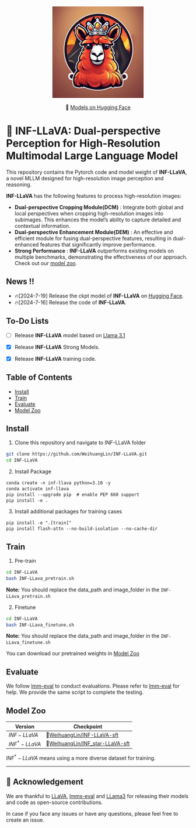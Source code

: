 <p align="center">
    <img src="./images/INF-LLaVA.png" width="250" style="margin-bottom: 0.2;"/>
<p>

<p align="center">
        🤗 <a href="https://huggingface.co/WeihuangLin"> Models on Hugging Face</a>
<br>

# 🌋 INF-LLaVA: Dual-perspective Perception for High-Resolution Multimodal Large Language Model
This repository contains the Pytorch code and model weight of **INF-LLaVA**, a novel MLLM designed for high-resolution image perception and reasoning.

**INF-LLaVA** has the following features to process high-resolution images:
-  **Dual-perspective Cropping Module(DCM)** : Integrate both global and local perspectives when cropping high-resolution images into subimages. This enhances the model’s ability to capture detailed and contextual information.
-  **Dual-perspective Enhancement Module(DEM)** : An effective and efficient module for fusing dual-perspective features, resulting in dual-enhanced
features that significantly improve performance.
- **Strong Performance** : **INF-LLaVA** outperforms existing models on multiple benchmarks, demonstrating the effectiveness of our approach. Check out our [model zoo](#model-zoo).

## News !!
- 🔥[2024-7-19] Release the ckpt model of **INF-LLaVA** on [Hugging Face](https://huggingface.co/collections/WeihuangLin/inf-llava-669be442004e418e71fea201).
- 🔥[2024-7-16] Release the code of **INF-LLaVA**.

## To-Do Lists 

- [ ] Release **INF-LLaVA** model based on [Llama 3.1](https://huggingface.co/meta-llama/Meta-Llama-3.1-8B-Instruct) 
- [x] Release **INF-LLaVA** Strong Models. 
- [x] Release **INF-LLaVA** training code. 


## Table of Contents

- [Install](#install)
- [Train](#train)
- [Evaluate](#evaluate)
- [Model Zoo](#model-zoo)

## Install
1. Clone this repository and navigate to INF-LLaVA folder
```bash
git clone https://github.com/WeihuangLin/INF-LLaVA.git
cd INF-LLaVA
```
2. Install Package
```Shell
conda create -n inf-llava python=3.10 -y
conda activate inf-llava
pip install --upgrade pip  # enable PEP 660 support
pip install -e .
```
3. Install additional packages for training cases
```
pip install -e ".[train]"
pip install flash-attn --no-build-isolation --no-cache-dir
```

## Train

1. Pre-train
```bash
cd INF-LLaVA
bash INF-LLava_pretrain.sh
```
**Note:** You should replace the data_path and image_folder in the `INF-LLava_pretrain.sh`

2. Finetune
```bash
cd INF-LLaVA
bash INF-LLava_finetune.sh
```
**Note:** You should replace the data_path and image_folder in the `INF-LLava_finetune.sh`

You can download our pretrained weights in [Model Zoo](#model-zoo) 

## Evaluate

We follow [lmm-eval](https://github.com/EvolvingLMMs-Lab/lmms-eval/) to conduct evaluations. Please refer to [lmm-eval](https://github.com/EvolvingLMMs-Lab/lmms-eval/) for help. We provide the same script to complete the testing.


## Model Zoo

| Version |  Checkpoint |
|----------|----------|
| $INF-LLaVA$ | 🤗[WeihuangLin/INF-LLaVA-sft](https://huggingface.co/WeihuangLin/INF-LLaVA-sft/)
| $INF^*-LLaVA$ |  🤗[WeihuangLin/INF_star-LLaVA-sft](https://huggingface.co/WeihuangLin/INF_star-LLaVA-sft/)

$INF^*-LLaVA$ means using a more diverse dataset for training.

--- 
## 🙏 Acknowledgement
We are thankful to [LLaVA](https://github.com/haotian-liu/LLaVA), [lmms-eval](https://github.com/EvolvingLMMs-Lab/lmms-eval) and [LLama3](https://github.com/meta-llama/llama3) for releasing their models and code as open-source contributions.

In case if you face any issues or have any questions, please feel free to create an issue.
